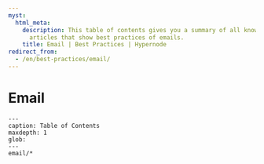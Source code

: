 ```yaml
---
myst:
  html_meta:
    description: This table of contents gives you a summary of all knowledge base
      articles that show best practices of emails.
    title: Email | Best Practices | Hypernode
redirect_from:
  - /en/best-practices/email/
---
```


# Email

```{toctree}
---
caption: Table of Contents
maxdepth: 1
glob:
---
email/*
```
